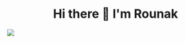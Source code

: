 <h1 align="center"> Hi there 👋 I'm Rounak </h1>
<br\>
 

<img align="center" src="https://github-readme-stats.vercel.app/api?username=RounakNeogy&show_icons=true&theme=radical">
